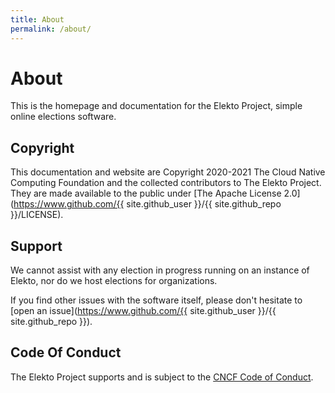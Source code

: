 ```yaml
---
title: About
permalink: /about/
---
```


# About

This is the homepage and documentation for the Elekto Project, simple online
elections software.

## Copyright

This documentation and website are Copyright 2020-2021 The Cloud Native Computing
Foundation and the collected contributors to The Elekto Project.  They are made
available to the public under [The Apache License 2.0](https://www.github.com/{{ site.github_user }}/{{ site.github_repo }}/LICENSE).

## Support

We cannot assist with any election in progress running on an instance of Elekto,
nor do we host elections for organizations.

If you find other issues with the software itself, please don't hesitate
to [open an issue](https://www.github.com/{{ site.github_user }}/{{ site.github_repo }}).

## Code Of Conduct

The Elekto Project supports and is subject to the [CNCF Code of Conduct](https://github.com/cncf/foundation/blob/master/code-of-conduct.md).
